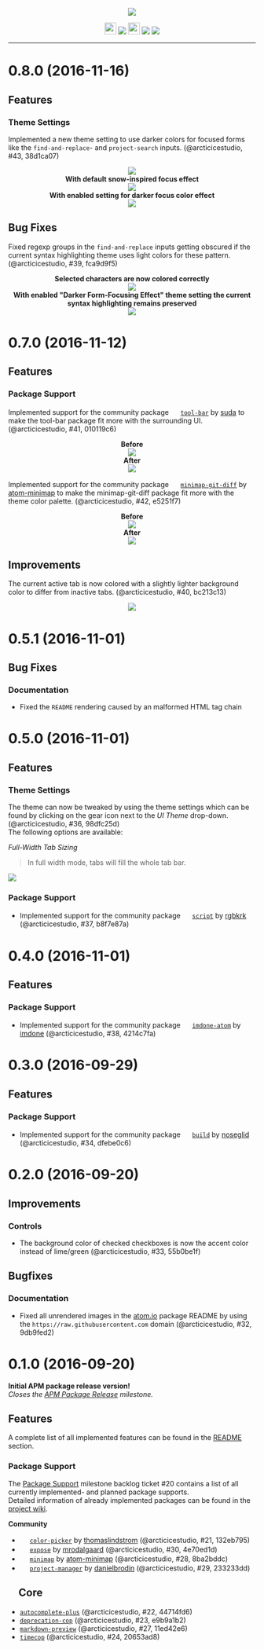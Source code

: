 <p align="center"><img src="https://cdn.rawgit.com/arcticicestudio/nord-atom-ui/develop/assets/nord-atom-ui-banner.svg"/></p>

<p align="center"><img src="https://assets-cdn.github.com/favicon.ico" width=24 height=24/> <a href="https://github.com/arcticicestudio/nord-atom-ui/releases/latest"><img src="https://img.shields.io/github/release/arcticicestudio/nord-atom-ui.svg"/></a> <img src="https://atom.io/favicon.ico" width=24 height=24/> <a href="https://atom.io/themes/nord-atom-ui"><img src="https://img.shields.io/apm/v/nord-atom-ui.svg"/></a> <a href="https://atom.io/themes/nord-atom-ui"><img src="https://img.shields.io/apm/dm/nord-atom-ui.svg"/></a></p>

---

# 0.8.0 (2016-11-16)
## Features
### Theme Settings
Implemented a new theme setting to use darker colors for focused forms like the `find-and-replace`- and `project-search` inputs. (@arcticicestudio, #43, 38d1ca07)

<p align="center"><img src="https://cloud.githubusercontent.com/assets/7836623/20313180/636b4f48-ab56-11e6-8502-ad99f163c94b.png"/><br><strong>With default snow-inspired focus effect</strong><br><img src="https://cloud.githubusercontent.com/assets/7836623/20311958/f694259c-ab51-11e6-8c2e-cf9dae01b774.gif"/><br><strong>With enabled setting for darker focus color effect</strong><br><img src="https://cloud.githubusercontent.com/assets/7836623/20318435/871389f6-ab6a-11e6-8ab4-f33a5a63ae78.gif"/></p>

## Bug Fixes
Fixed regexp groups in the `find-and-replace` inputs getting obscured if the current syntax highlighting theme uses light colors for these pattern. (@arcticicestudio, #39, fca9d9f5)

<p align="center"><strong>Selected characters are now colored correctly</strong><br><img src="https://cloud.githubusercontent.com/assets/7836623/20318449/998233c6-ab6a-11e6-9242-b1fca03bee9b.gif"/><br><strong>With enabled "Darker Form-Focusing Effect" theme setting the current syntax highlighting remains preserved</strong><br><img src="https://cloud.githubusercontent.com/assets/7836623/20318452/9ccd68fc-ab6a-11e6-8886-1c2cacce14cf.gif"/></p>

# 0.7.0 (2016-11-12)
## Features
### Package Support
Implemented support for the community package <img src="https://avatars3.githubusercontent.com/u/25722" width=16 height=16/>  [`tool-bar`](https://atom.io/packages/tool-bar) by [suda](https://github.com/suda) to make the tool-bar package fit more with the surrounding UI. (@arcticicestudio, #41, 010119c6)  
<p align="center"><strong>Before</strong><br><img src="https://cloud.githubusercontent.com/assets/7836623/20238574/f3ec4780-a8ee-11e6-8b4d-45b28ea5e6bb.png"/><br><strong>After</strong><br><img src="https://cloud.githubusercontent.com/assets/7836623/20238582/03dae0c0-a8ef-11e6-9cbd-2d8eb4785143.png"/></p>


Implemented support for the community package <img src="https://avatars3.githubusercontent.com/u/7209979" width=16 height=16/>  [`minimap-git-diff`](https://atom.io/packages/minimap-git-diff) by [atom-minimap](https://github.com/atom-minimap) to make the minimap-git-diff package fit more with the theme color palette. (@arcticicestudio, #42, e5251f7)  
<p align="center"><strong>Before</strong><br><img src="https://cloud.githubusercontent.com/assets/7836623/20238616/dcff8702-a8ef-11e6-9e7b-19e9aa813e87.png"/><br><strong>After</strong><br><img src="https://cloud.githubusercontent.com/assets/7836623/20238617/e3f5c8aa-a8ef-11e6-8acb-56e4acf568b8.png"/></p>

## Improvements
The current active tab is now colored with a slightly lighter background color to differ from inactive tabs. (@arcticicestudio, #40, bc213c13)

<p align="center"><img src="https://cloud.githubusercontent.com/assets/7836623/20320075/d9b84d6c-ab70-11e6-87ea-13707830719b.png"/></p>

# 0.5.1 (2016-11-01)
## Bug Fixes
### Documentation
  - Fixed the `README` rendering caused by an malformed HTML tag chain

# 0.5.0 (2016-11-01)
## Features
### Theme Settings
The theme can now be tweaked by using the theme settings which can be found by clicking on the gear icon next to the *UI Theme* drop-down. (@arcticicestudio, #36, 98dfc25d)  
The following options are available:

*Full-Width Tab Sizing*
> In full width mode, tabs will fill the whole tab bar.

![](https://cloud.githubusercontent.com/assets/7836623/19620532/ef4ef634-987f-11e6-89bd-5dda9bcade88.png)

### Package Support
  - Implemented support for the community package <img src="https://avatars1.githubusercontent.com/u/836375" width=16 height=16/>  [`script`](https://atom.io/packages/script) by [rgbkrk](https://github.com/rgbkrk) (@arcticicestudio, #37, b8f7e87a)

# 0.4.0 (2016-11-01)
## Features
### Package Support
  - Implemented support for the community package <img src="https://avatars3.githubusercontent.com/u/6087523" width=16 height=16/>  [`imdone-atom`](https://atom.io/packages/imdone-atom) by [imdone](https://github.com/imdone) (@arcticicestudio, #38, 4214c7fa)

# 0.3.0 (2016-09-29)
## Features
### Package Support
  - Implemented support for the community package <img src="https://avatars1.githubusercontent.com/u/933880" width=16 height=16/>  [`build`](https://atom.io/packages/build) by [noseglid](https://github.com/noseglid) (@arcticicestudio, #34, dfebe0c6)

# 0.2.0 (2016-09-20)
## Improvements
### Controls
  - The background color of checked checkboxes is now the accent color instead of lime/green (@arcticicestudio, #33, 55b0be1f)

## Bugfixes
### Documentation
  - Fixed all unrendered images in the [atom.io](https://atom.io/themes/nord-atom-ui) package README by using the `https://raw.githubusercontent.com` domain (@arcticicestudio, #32, 9db9fed2)

# 0.1.0 (2016-09-20)
**Initial APM package release version!**  
*Closes the [APM Package Release](https://github.com/arcticicestudio/nord-atom-ui/milestone/1) milestone.*

## Features
A complete list of all implemented features can be found in the [README](https://github.com/arcticicestudio/nord-atom-ui/blob/develop/README.md#features) section.

### Package Support
The [Package Support](https://github.com/arcticicestudio/nord-atom-ui/milestone/2) milestone backlog ticket #20 contains a list of all currently implemented- and planned package supports.  
Detailed information of already implemented packages can be found in the [project wiki](https://github.com/arcticicestudio/nord-atom-ui/wiki/Package-Support).

**Community**  
  - <img src="https://avatars3.githubusercontent.com/u/2833514" width=16 height=16/>  [`color-picker`](https://atom.io/packages/color-picker) by [thomaslindstrom](https://github.com/thomaslindstrom) (@arcticicestudio, #21, 132eb795)
  - <img src="https://avatars0.githubusercontent.com/u/659763" width=16 height=16/>  [`expose`](https://atom.io/packages/expose) by [mrodalgaard](https://github.com/mrodalgaard) (@arcticicestudio, #30, 4e70ed1d)
  - <img src="https://avatars3.githubusercontent.com/u/7209979" width=16 height=16/>  [`minimap`](https://atom.io/packages/minimap) by [atom-minimap](https://github.com/atom-minimap) (@arcticicestudio, #28, 8ba2bddc)
  - <img src="https://avatars0.githubusercontent.com/u/696872" width=16 height=16/>  [`project-manager`](https://atom.io/packages/project-manager) by [danielbrodin](https://github.com/danielbrodin) (@arcticicestudio, #29, 233233dd)

## <img src="https://avatars0.githubusercontent.com/u/1089146" width=16 height=16/> Core
  - [`autocomplete-plus`](https://atom.io/packages/autocomplete-plus) (@arcticicestudio, #22, 44714fd6)
  - [`deprecation-cop`](https://atom.io/packages/deprecation-cop) (@arcticicestudio, #23, e9b9a1b2)
  - [`markdown-preview`](https://atom.io/packages/markdown-preview) (@arcticicestudio, #27, 11ed42e6)
  - [`timecop`](https://atom.io/packages/timecop) (@arcticicestudio, #24, 20653ad8)
